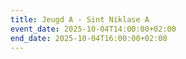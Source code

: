 ```yaml
---
title: Jeugd A - Sint Niklase A
event_date: 2025-10-04T14:00:00+02:00
end_date: 2025-10-04T16:00:00+02:00
---
```

